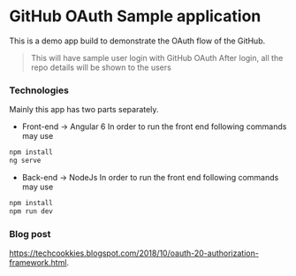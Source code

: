 # GitHub OAuth Sample application 

This is a demo app build to demonstrate the OAuth flow of the GitHub.

> This will have sample user login with GitHub OAuth
> After login, all the repo details will be shown to the users


### Technologies

Mainly this app has two parts separately. 

* Front-end -> Angular 6
In order to run the front end following commands may use
```sh
npm install
ng serve 
```


* Back-end -> NodeJs
In order to run the front end following commands may use
```sh
npm install
npm run dev 
```

### Blog post
https://techcookkies.blogspot.com/2018/10/oauth-20-authorization-framework.html.

